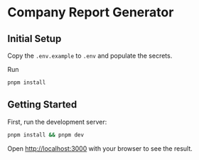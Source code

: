 # Company Report Generator

## Initial Setup

Copy the `.env.example` to `.env` and populate the secrets.

Run

```bash
pnpm install
```

## Getting Started

First, run the development server:

```bash
pnpm install && pnpm dev
```

Open [http://localhost:3000](http://localhost:3000) with your browser to see the result.
